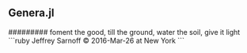 <style>
social.div {
color:fff;
font-size: 20px;
}
</style>
## Genera.jl
<div class="social">
######### foment the good, till the ground, water the soil, give it light
</div>
```ruby
                                                       Jeffrey Sarnoff © 2016-Mar-26 at New York
```

